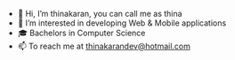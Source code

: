 - 👋 Hi, I’m thinakaran, you can call me as thina
- 👀 I’m interested in developing Web & Mobile applications
- 🎓 Bachelors in Computer Science
- 📫 To reach me at thinakarandev@hotmail.com

<!---
thinakaran123/thinakaran123 is a ✨ special ✨ repository because its `README.md` (this file) appears on your GitHub profile.
You can click the Preview link to take a look at your changes.
--->
